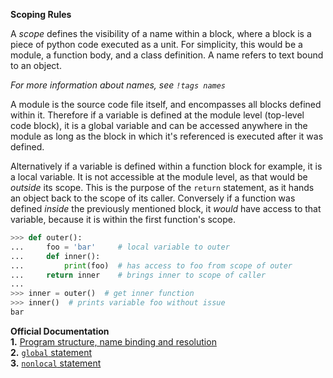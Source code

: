 **Scoping Rules**

A *scope* defines the visibility of a name within a block, where a block is a piece of python code executed as a unit. For simplicity, this would be a module, a function body, and a class definition. A name refers to text bound to an object.

*For more information about names, see `!tags names`*

A module is the source code file itself, and encompasses all blocks defined within it. Therefore if a variable is defined at the module level (top-level code block), it is a global variable and can be accessed anywhere in the module as long as the block in which it's referenced is executed after it was defined.

Alternatively if a variable is defined within a function block for example, it is a local variable. It is not accessible at the module level, as that would be *outside* its scope. This is the purpose of the `return` statement, as it hands an object back to the scope of its caller. Conversely if a function was defined *inside* the previously mentioned block, it *would* have access to that variable, because it is within the first function's scope.
```py
>>> def outer():
...     foo = 'bar'     # local variable to outer
...     def inner():
...         print(foo)  # has access to foo from scope of outer
...     return inner    # brings inner to scope of caller
... 
>>> inner = outer()  # get inner function
>>> inner()  # prints variable foo without issue
bar
```
**Official Documentation**  
**1.** [Program structure, name binding and resolution](https://docs.python.org/3/reference/executionmodel.html#execution-model)  
**2.** [`global` statement](https://docs.python.org/3/reference/simple_stmts.html#the-global-statement)  
**3.** [`nonlocal` statement](https://docs.python.org/3/reference/simple_stmts.html#the-nonlocal-statement)
